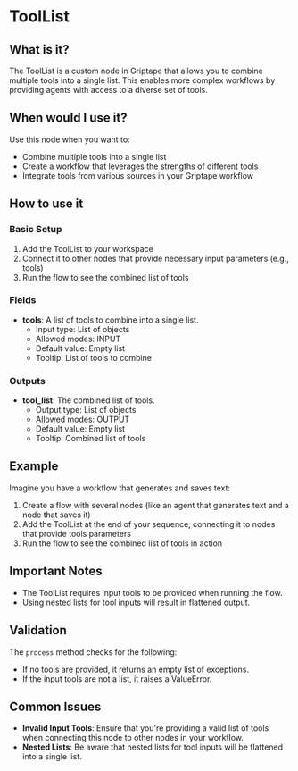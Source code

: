 # ToolList

## What is it?

The ToolList is a custom node in Griptape that allows you to combine multiple tools into a single list. This enables more complex workflows by providing agents with access to a diverse set of tools.

## When would I use it?

Use this node when you want to:

- Combine multiple tools into a single list
- Create a workflow that leverages the strengths of different tools
- Integrate tools from various sources in your Griptape workflow

## How to use it

### Basic Setup

1. Add the ToolList to your workspace
1. Connect it to other nodes that provide necessary input parameters (e.g., tools)
1. Run the flow to see the combined list of tools

### Fields

- **tools**: A list of tools to combine into a single list.
  - Input type: List of objects
  - Allowed modes: INPUT
  - Default value: Empty list
  - Tooltip: List of tools to combine

### Outputs

- **tool_list**: The combined list of tools.
  - Output type: List of objects
  - Allowed modes: OUTPUT
  - Default value: Empty list
  - Tooltip: Combined list of tools

## Example

Imagine you have a workflow that generates and saves text:

1. Create a flow with several nodes (like an agent that generates text and a node that saves it)
1. Add the ToolList at the end of your sequence, connecting it to nodes that provide tools parameters
1. Run the flow to see the combined list of tools in action

## Important Notes

- The ToolList requires input tools to be provided when running the flow.
- Using nested lists for tool inputs will result in flattened output.

## Validation

The `process` method checks for the following:

- If no tools are provided, it returns an empty list of exceptions.
- If the input tools are not a list, it raises a ValueError.

## Common Issues

- **Invalid Input Tools**: Ensure that you're providing a valid list of tools when connecting this node to other nodes in your workflow.
- **Nested Lists**: Be aware that nested lists for tool inputs will be flattened into a single list.
